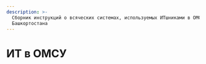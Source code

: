 ```yaml
---
description: >-
  Сборник инструкций о всяческих системах, используемых ИТшниками в ОМСУ
  Башкортостана
---
```


# ИТ в ОМСУ

